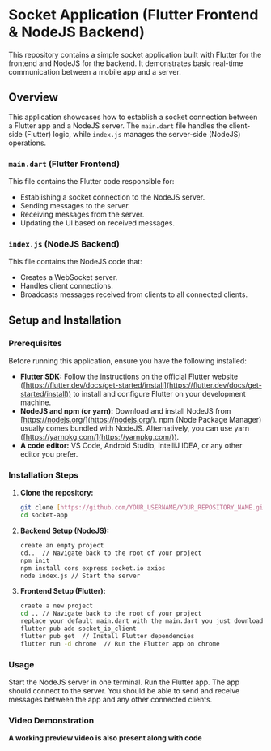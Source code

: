 # Socket Application (Flutter Frontend & NodeJS Backend)

This repository contains a simple socket application built with Flutter for the frontend and NodeJS for the backend.  It demonstrates basic real-time communication between a mobile app and a server.

## Overview

This application showcases how to establish a socket connection between a Flutter app and a NodeJS server.  The `main.dart` file handles the client-side (Flutter) logic, while `index.js` manages the server-side (NodeJS) operations.


### `main.dart` (Flutter Frontend)

This file contains the Flutter code responsible for:

* Establishing a socket connection to the NodeJS server.
* Sending messages to the server.
* Receiving messages from the server.
* Updating the UI based on received messages.

### `index.js` (NodeJS Backend)

This file contains the NodeJS code that:

* Creates a WebSocket server.
* Handles client connections.
* Broadcasts messages received from clients to all connected clients.

## Setup and Installation

### Prerequisites

Before running this application, ensure you have the following installed:

* **Flutter SDK:**  Follow the instructions on the official Flutter website ([https://flutter.dev/docs/get-started/install](https://flutter.dev/docs/get-started/install)) to install and configure Flutter on your development machine.
* **NodeJS and npm (or yarn):**  Download and install NodeJS from [https://nodejs.org/](https://nodejs.org/). npm (Node Package Manager) usually comes bundled with NodeJS. Alternatively, you can use yarn ([https://yarnpkg.com/](https://yarnpkg.com/)).
* **A code editor:**  VS Code, Android Studio, IntelliJ IDEA, or any other editor you prefer.

### Installation Steps

1. **Clone the repository:**

   ```bash
   git clone [https://github.com/YOUR_USERNAME/YOUR_REPOSITORY_NAME.git]
   cd socket-app
   
2. **Backend Setup (NodeJS):**

   ```Bash
   create an empty project
   cd..  // Navigate back to the root of your project
   npm init
   npm install cors express socket.io axios
   node index.js // Start the server
   ```


3. **Frontend Setup (Flutter):**

   ```Bash
   craete a new project
   cd .. // Navigate back to the root of your project
   replace your default main.dart with the main.dart you just downloaded
   flutter pub add socket_io_client
   flutter pub get  // Install Flutter dependencies
   flutter run -d chrome  // Run the Flutter app on chrome
   ```

### Usage
Start the NodeJS server in one terminal.
Run the Flutter app.
The app should connect to the server. You should be able to send and receive messages between the app and any other connected clients.

### Video Demonstration

**A working preview video is also present along with code**

